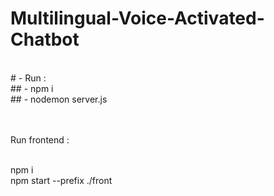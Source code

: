 # Multilingual-Voice-Activated-Chatbot
<br>
# - Run :
<br>
## - npm i 
<br>
## - nodemon server.js

<br><br>
Run frontend : 

<br>
npm i
<br>
npm start --prefix ./front
